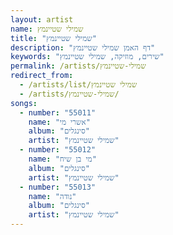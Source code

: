 ```yaml
---
layout: artist
name: שמילי שטיינמץ
title: "שמילי שטיינמץ"
description: "דף האמן שמילי שטיינמץ"
keywords: "שירים, מוזיקה, שמילי שטיינמץ"
permalink: /artists/שמילי-שטיינמץ
redirect_from:
  - /artists/list/שמילי שטיינמץ
  - /artists/שמילי-שטיינמץ/
songs:
  - number: "55011"
    name: "אשרי מי"
    album: "סינגלים"
    artist: "שמילי שטיינמץ"
  - number: "55012"
    name: "מי בן שיח"
    album: "סינגלים"
    artist: "שמילי שטיינמץ"
  - number: "55013"
    name: "נודה"
    album: "סינגלים"
    artist: "שמילי שטיינמץ"
---
```

